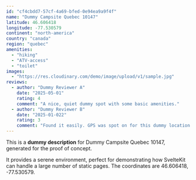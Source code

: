 ```yaml
---
id: "cf4cbdd7-57cf-4a69-bfed-0e94ea9a9f4f"
name: "Dummy Campsite Quebec 10147"
latitude: 46.606418
longitude: -77.530579
continent: "north-america"
country: "canada"
region: "quebec"
amenities:
  - "hiking"
  - "ATV-access"
  - "toilet"
images:
  - "https://res.cloudinary.com/demo/image/upload/v1/sample.jpg"
reviews:
  - author: "Dummy Reviewer A"
    date: "2025-05-01"
    rating: 4
    comment: "A nice, quiet dummy spot with some basic amenities."
  - author: "Dummy Reviewer B"
    date: "2025-01-022"
    rating: 3
    comment: "Found it easily. GPS was spot on for this dummy location."
---
```


This is a **dummy description** for Dummy Campsite Quebec 10147, generated for the proof of concept.

It provides a serene environment, perfect for demonstrating how SvelteKit can handle a large number of static pages. The coordinates are 46.606418, -77.530579.
